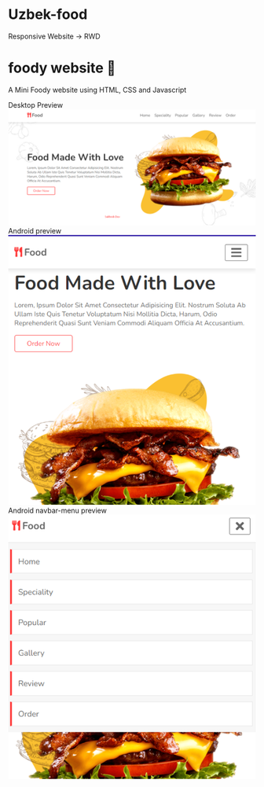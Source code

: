 # Uzbek-food

Responsive Website -> RWD
# foody website 🙂 

A Mini Foody  website using HTML, CSS and Javascript

Desktop Preview
![Desktop-preview](./design/desktop.png)
Android preview
![Android-preview](./design/android.png)
Android navbar-menu preview
![Android-navbar-menu-preview](./design/android-changed.png)
